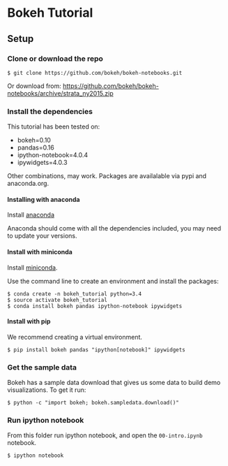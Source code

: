 # Bokeh Tutorial

## Setup

### Clone or download the repo

    $ git clone https://github.com/bokeh/bokeh-notebooks.git

Or download from: https://github.com/bokeh/bokeh-notebooks/archive/strata_ny2015.zip

### Install the dependencies

This tutorial has been tested on:
* bokeh=0.10
* pandas=0.16
* ipython-notebook=4.0.4
* ipywidgets=4.0.3

Other combinations, may work. Packages are availalable via pypi and anaconda.org.

#### Installing with anaconda
Install [anaconda](http://continuum.io/downloads) 

Anaconda should come with all the dependencies included, you may need to update your versions.

#### Install with miniconda

Install [miniconda](http://conda.pydata.org/miniconda.html).

Use the command line to create an environment and install the packages:

    $ conda create -n bokeh_tutorial python=3.4
    $ source activate bokeh_tutorial
    $ conda install bokeh pandas ipython-notebook ipywidgets

#### Install with pip

We recommend creating a virtual environment.

    $ pip install bokeh pandas "ipython[notebook]" ipywidgets

### Get the sample data

Bokeh has a sample data download that gives us some data to build demo visualizations. To get
it run:

    $ python -c "import bokeh; bokeh.sampledata.download()"

### Run ipython notebook

From this folder run ipython notebook, and open the `00-intro.ipynb` notebook.

    $ ipython notebook
